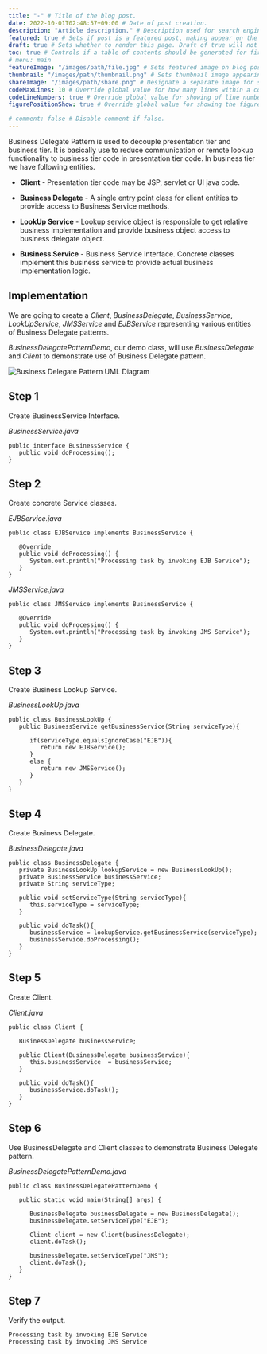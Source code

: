 ```yaml
---
title: "-" # Title of the blog post.
date: 2022-10-01T02:48:57+09:00 # Date of post creation.
description: "Article description." # Description used for search engine.
featured: true # Sets if post is a featured post, making appear on the home page side bar.
draft: true # Sets whether to render this page. Draft of true will not be rendered.
toc: true # Controls if a table of contents should be generated for first-level links automatically.
# menu: main
featureImage: "/images/path/file.jpg" # Sets featured image on blog post.
thumbnail: "/images/path/thumbnail.png" # Sets thumbnail image appearing inside card on homepage.
shareImage: "/images/path/share.png" # Designate a separate image for social media sharing.
codeMaxLines: 10 # Override global value for how many lines within a code block before auto-collapsing.
codeLineNumbers: true # Override global value for showing of line numbers within code block.
figurePositionShow: true # Override global value for showing the figure label.

# comment: false # Disable comment if false.
---
```


  

Business Delegate Pattern is used to decouple presentation tier and business tier. It is basically use to reduce communication or remote lookup functionality to business tier code in presentation tier code. In business tier we have following entities.

-   **Client** - Presentation tier code may be JSP, servlet or UI java code.
    
-   **Business Delegate** - A single entry point class for client entities to provide access to Business Service methods.
    
-   **LookUp Service** - Lookup service object is responsible to get relative business implementation and provide business object access to business delegate object.
    
-   **Business Service** - Business Service interface. Concrete classes implement this business service to provide actual business implementation logic.
    

## Implementation

We are going to create a _Client_, _BusinessDelegate_, _BusinessService_, _LookUpService_, _JMSService_ and _EJBService_ representing various entities of Business Delegate patterns.

_BusinessDelegatePatternDemo_, our demo class, will use _BusinessDelegate_ and _Client_ to demonstrate use of Business Delegate pattern.

![Business Delegate Pattern UML Diagram](https://www.tutorialspoint.com/design_pattern/images/business_delegate_pattern_uml_diagram.jpg)

## Step 1

Create BusinessService Interface.

_BusinessService.java_

```
public interface BusinessService {
   public void doProcessing();
}
```

## Step 2

Create concrete Service classes.

_EJBService.java_

```
public class EJBService implements BusinessService {

   @Override
   public void doProcessing() {
      System.out.println("Processing task by invoking EJB Service");
   }
}
```

_JMSService.java_

```
public class JMSService implements BusinessService {

   @Override
   public void doProcessing() {
      System.out.println("Processing task by invoking JMS Service");
   }
}
```

## Step 3

Create Business Lookup Service.

_BusinessLookUp.java_

```
public class BusinessLookUp {
   public BusinessService getBusinessService(String serviceType){
   
      if(serviceType.equalsIgnoreCase("EJB")){
         return new EJBService();
      }
      else {
         return new JMSService();
      }
   }
}
```

## Step 4

Create Business Delegate.

_BusinessDelegate.java_

```
public class BusinessDelegate {
   private BusinessLookUp lookupService = new BusinessLookUp();
   private BusinessService businessService;
   private String serviceType;

   public void setServiceType(String serviceType){
      this.serviceType = serviceType;
   }

   public void doTask(){
      businessService = lookupService.getBusinessService(serviceType);
      businessService.doProcessing();
   }
}
```

## Step 5

Create Client.

_Client.java_

```
public class Client {

   BusinessDelegate businessService;

   public Client(BusinessDelegate businessService){
      this.businessService  = businessService;
   }

   public void doTask(){
      businessService.doTask();
   }
}
```

## Step 6

Use BusinessDelegate and Client classes to demonstrate Business Delegate pattern.

_BusinessDelegatePatternDemo.java_

```
public class BusinessDelegatePatternDemo {

   public static void main(String[] args) {

      BusinessDelegate businessDelegate = new BusinessDelegate();
      businessDelegate.setServiceType("EJB");

      Client client = new Client(businessDelegate);
      client.doTask();

      businessDelegate.setServiceType("JMS");
      client.doTask();
   }
}
```

## Step 7

Verify the output.

```
Processing task by invoking EJB Service
Processing task by invoking JMS Service

```